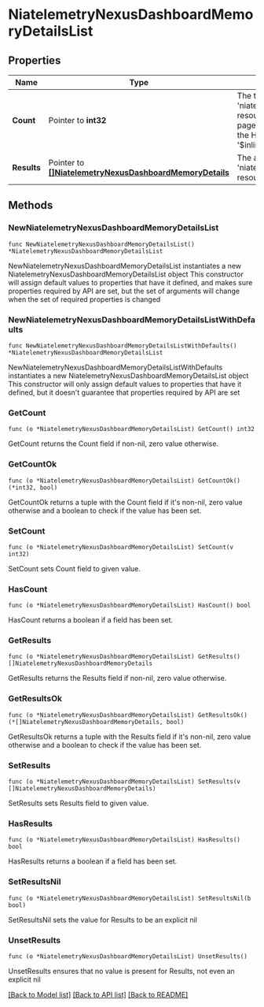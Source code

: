 # NiatelemetryNexusDashboardMemoryDetailsList

## Properties

Name | Type | Description | Notes
------------ | ------------- | ------------- | -------------
**Count** | Pointer to **int32** | The total number of &#39;niatelemetry.NexusDashboardMemoryDetails&#39; resources matching the request, accross all pages. The &#39;Count&#39; attribute is included when the HTTP GET request includes the &#39;$inlinecount&#39; parameter. | [optional] 
**Results** | Pointer to [**[]NiatelemetryNexusDashboardMemoryDetails**](NiatelemetryNexusDashboardMemoryDetails.md) | The array of &#39;niatelemetry.NexusDashboardMemoryDetails&#39; resources matching the request. | [optional] 

## Methods

### NewNiatelemetryNexusDashboardMemoryDetailsList

`func NewNiatelemetryNexusDashboardMemoryDetailsList() *NiatelemetryNexusDashboardMemoryDetailsList`

NewNiatelemetryNexusDashboardMemoryDetailsList instantiates a new NiatelemetryNexusDashboardMemoryDetailsList object
This constructor will assign default values to properties that have it defined,
and makes sure properties required by API are set, but the set of arguments
will change when the set of required properties is changed

### NewNiatelemetryNexusDashboardMemoryDetailsListWithDefaults

`func NewNiatelemetryNexusDashboardMemoryDetailsListWithDefaults() *NiatelemetryNexusDashboardMemoryDetailsList`

NewNiatelemetryNexusDashboardMemoryDetailsListWithDefaults instantiates a new NiatelemetryNexusDashboardMemoryDetailsList object
This constructor will only assign default values to properties that have it defined,
but it doesn't guarantee that properties required by API are set

### GetCount

`func (o *NiatelemetryNexusDashboardMemoryDetailsList) GetCount() int32`

GetCount returns the Count field if non-nil, zero value otherwise.

### GetCountOk

`func (o *NiatelemetryNexusDashboardMemoryDetailsList) GetCountOk() (*int32, bool)`

GetCountOk returns a tuple with the Count field if it's non-nil, zero value otherwise
and a boolean to check if the value has been set.

### SetCount

`func (o *NiatelemetryNexusDashboardMemoryDetailsList) SetCount(v int32)`

SetCount sets Count field to given value.

### HasCount

`func (o *NiatelemetryNexusDashboardMemoryDetailsList) HasCount() bool`

HasCount returns a boolean if a field has been set.

### GetResults

`func (o *NiatelemetryNexusDashboardMemoryDetailsList) GetResults() []NiatelemetryNexusDashboardMemoryDetails`

GetResults returns the Results field if non-nil, zero value otherwise.

### GetResultsOk

`func (o *NiatelemetryNexusDashboardMemoryDetailsList) GetResultsOk() (*[]NiatelemetryNexusDashboardMemoryDetails, bool)`

GetResultsOk returns a tuple with the Results field if it's non-nil, zero value otherwise
and a boolean to check if the value has been set.

### SetResults

`func (o *NiatelemetryNexusDashboardMemoryDetailsList) SetResults(v []NiatelemetryNexusDashboardMemoryDetails)`

SetResults sets Results field to given value.

### HasResults

`func (o *NiatelemetryNexusDashboardMemoryDetailsList) HasResults() bool`

HasResults returns a boolean if a field has been set.

### SetResultsNil

`func (o *NiatelemetryNexusDashboardMemoryDetailsList) SetResultsNil(b bool)`

 SetResultsNil sets the value for Results to be an explicit nil

### UnsetResults
`func (o *NiatelemetryNexusDashboardMemoryDetailsList) UnsetResults()`

UnsetResults ensures that no value is present for Results, not even an explicit nil

[[Back to Model list]](../README.md#documentation-for-models) [[Back to API list]](../README.md#documentation-for-api-endpoints) [[Back to README]](../README.md)


